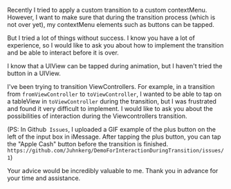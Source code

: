 Recently I tried to apply a custom transition to a custom contextMenu.
However, I want to make sure that during the transition process (which is not over yet), my contextMenu elements such as buttons can be tapped.

But I tried a lot of things without success. I know you have a lot of experience, so I would like to ask you about how to implement the transition and be able to interact before it is over.

I know that a UIView can be tapped during animation, but I haven't tried the button in a UIView.

I've been trying to transition ViewControllers. For example, in a transition from `fromViewController` to `toViewController`, I wanted to be able to tap on a tableView in `toViewController` during the transition, but I was frustrated and found it very difficult to implement. I would like to ask you about the possibilities of interaction during the Viewcontrollers transition.

(PS: In Github` Issues`, I uploaded a GIF example of the plus button on the left of the input box in iMessage. After tapping the plus button, you can tap the "Apple Cash" button before the transition is finished.
`https://github.com/Juhnkerg/DemoForInteractionDuringTransition/issues/1`)

Your advice would be incredibly valuable to me. Thank you in advance for your time and assistance.
